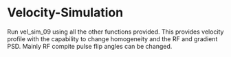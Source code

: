 # Velocity-Simulation

Run vel_sim_09 using all the other functions provided. 
This provides velocity profile with the capability to change homogeneity and the RF and gradient PSD. Mainly RF compite pulse flip angles can be changed.
